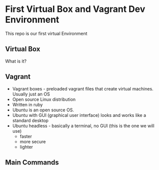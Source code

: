 # First Virtual Box and Vagrant Dev Environment

This repo is our first virtual Environment
## Virtual Box
What is it?

## Vagrant

* Vagrant boxes - preloaded vagrant files that create virtual machines. Usually just an OS
* Open source Linux distribution
* Written in ruby
* Ubuntu is an open source OS.
* Ubuntu with GUI (graphical user interface) looks and works like a standard desktop
* Ubuntu headless - basically a terminal, no GUI (this is the one we will use)
    * faster
    * more secure
    * lighter 

## Main Commands
